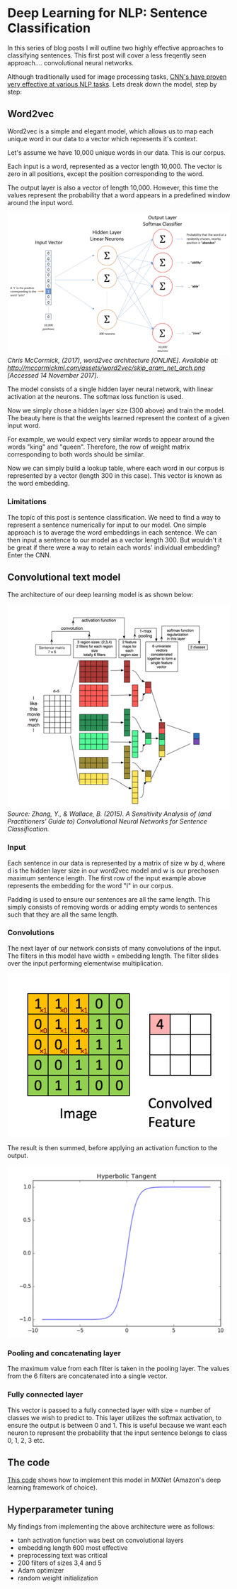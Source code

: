 # Deep Learning for NLP: Sentence Classification

In this series of blog posts I will outline two highly effective approaches to classifying sentences.  This first post will cover a less freqently seen approach.... convolutional neural networks.

Although traditionally used for image processing tasks, [CNN's have proven very effective at various NLP tasks](https://arxiv.org/pdf/1702.01923.pdf). Lets dreak down the model, step by step:

## Word2vec

Word2vec is a simple and elegant model, which allows us to map each unique word in our data to a vector which represents it's context.  

Let's assume we have 10,000 unique words in our data.  This is our corpus.

Each input is a word, represented as a vector length 10,000.  The vector is zero in all positions, except the position corresponding to the word.

The output layer is also a vector of length 10,000.  However, this time the values represent the probability that a word appears in a predefined window around the input word.

![](../images/w2v.png)
*Chris McCormick, (2017), word2vec architecture [ONLINE]. Available at: http://mccormickml.com/assets/word2vec/skip_gram_net_arch.png [Accessed 14 November 2017].*

The model consists of a single hidden layer neural network, with linear activation at the neurons. The softmax loss function is used.

Now we simply chose a hidden layer size (300 above) and train the model.  The beauty here is that the weights learned represent the context of a given input word.

For example, we would expect very similar words to appear around the words "king" and "queen".  Therefore, the row of weight matrix corresponding to both words should be similar.

Now we can simply build a lookup table, where each word in our corpus is represented by a vector (length 300 in this case).  This vector is known as the word embedding.

### Limitations

The topic of this post is sentence classification.  We need to find a way to represent a sentence numerically for input to our model.  One simple approach is to average the word embeddings in each sentence.  We can then input a sentence to our model as a vector length 300.  But wouldn't it be great if there were a way to retain each words' individual embedding? Enter the CNN.

## Convolutional text model

The architecture of our deep learning model is as shown below:

![blah](../images/CNN.png)
*Source: Zhang, Y., & Wallace, B. (2015). A Sensitivity Analysis of (and Practitioners’ Guide to) Convolutional Neural Networks for Sentence Classification.*

### Input

Each sentence in our data is represented by a matrix of size w by d, where d is the hidden layer size in our word2vec model and w is our prechosen maximum sentence length.  The first row of the input example above represents the embedding for the word "I" in our corpus.

Padding is used to ensure our sentences are all the same length.  This simply consists of removing words or adding empty words to sentences such that they are all the same length.

### Convolutions

The next layer of our network consists of many convolutions of the input.  The filters in this model have width = embedding length.  The filter slides over the input performing elementwise multiplication.

![](../images/convolution.gif)

The result is then summed, before applying an activation function to the output.

![](../images/tanh.png)

### Pooling and concatenating layer

The maximum value from each filter is taken in the pooling layer.  The values from the 6 filters are concatenated into a single vector.

### Fully connected layer

This vector is passed to a fully connected layer with size = number of classes we wish to predict to.  This layer utilizes the softmax activation, to ensure the output is between 0 and 1.  This is useful because we want each neuron to represent the probability that the input sentence belongs to class 0, 1, 2, 3 etc.

## The code

[This code](https://mxnet.incubator.apache.org/tutorials/nlp/cnn.html) shows how to implement this model in MXNet (Amazon's deep learning framework of choice).

## Hyperparameter tuning

My findings from implementing the above architecture were as follows:

- tanh activation function was best on convolutional layers
- embedding length 600 most effective
- preprocessing text was critical
- 200 filters of sizes 3,4 and 5
- Adam optimizer
- random weight initialization